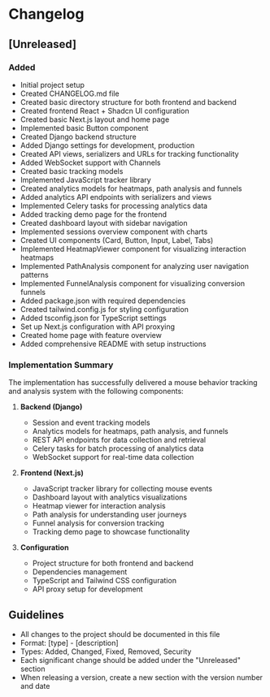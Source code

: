 # Changelog

## [Unreleased]

### Added
- Initial project setup
- Created CHANGELOG.md file
- Created basic directory structure for both frontend and backend
- Created frontend React + Shadcn UI configuration
- Created basic Next.js layout and home page
- Implemented basic Button component
- Created Django backend structure
- Added Django settings for development, production
- Created API views, serializers and URLs for tracking functionality
- Added WebSocket support with Channels
- Created basic tracking models
- Implemented JavaScript tracker library
- Created analytics models for heatmaps, path analysis and funnels
- Added analytics API endpoints with serializers and views
- Implemented Celery tasks for processing analytics data
- Added tracking demo page for the frontend
- Created dashboard layout with sidebar navigation
- Implemented sessions overview component with charts
- Created UI components (Card, Button, Input, Label, Tabs)
- Implemented HeatmapViewer component for visualizing interaction heatmaps
- Implemented PathAnalysis component for analyzing user navigation patterns
- Implemented FunnelAnalysis component for visualizing conversion funnels
- Added package.json with required dependencies
- Created tailwind.config.js for styling configuration
- Added tsconfig.json for TypeScript settings
- Set up Next.js configuration with API proxying
- Created home page with feature overview
- Added comprehensive README with setup instructions

### Implementation Summary
The implementation has successfully delivered a mouse behavior tracking and analysis system with the following components:

1. **Backend (Django)**
   - Session and event tracking models
   - Analytics models for heatmaps, path analysis, and funnels
   - REST API endpoints for data collection and retrieval
   - Celery tasks for batch processing of analytics data
   - WebSocket support for real-time data collection

2. **Frontend (Next.js)**
   - JavaScript tracker library for collecting mouse events
   - Dashboard layout with analytics visualizations
   - Heatmap viewer for interaction analysis
   - Path analysis for understanding user journeys
   - Funnel analysis for conversion tracking
   - Tracking demo page to showcase functionality

3. **Configuration**
   - Project structure for both frontend and backend
   - Dependencies management
   - TypeScript and Tailwind CSS configuration
   - API proxy setup for development

## Guidelines
- All changes to the project should be documented in this file
- Format: [type] - [description]
- Types: Added, Changed, Fixed, Removed, Security
- Each significant change should be added under the "Unreleased" section
- When releasing a version, create a new section with the version number and date 